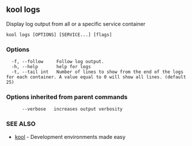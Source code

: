 ## kool logs

Display log output from all or a specific service container

```
kool logs [OPTIONS] [SERVICE...] [flags]
```

### Options

```
  -f, --follow     Follow log output.
  -h, --help       help for logs
  -t, --tail int   Number of lines to show from the end of the logs for each container. A value equal to 0 will show all lines. (default 25)
```

### Options inherited from parent commands

```
      --verbose   increases output verbosity
```

### SEE ALSO

* [kool](kool)	 - Development environments made easy

